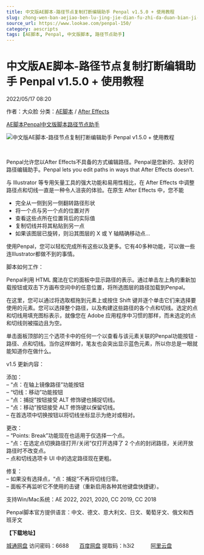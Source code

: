 ```yaml
---
title: 中文版AE脚本-路径节点复制打断编辑助手 Penpal v1.5.0 + 使用教程
slug: zhong-wen-ban-aejiao-ben-lu-jing-jie-dian-fu-zhi-da-duan-bian-ji-zhu-shou-penpal-v1-5-0-shi-yong-jiao-cheng
source_url: https://www.lookae.com/penpal-150/
category: aescripts
tags: [AE脚本, Penpal, 中文版脚本, 路径节点助手]
---
```

# 中文版AE脚本-路径节点复制打断编辑助手 Penpal v1.5.0 + 使用教程

2022/05/17 08:20

作者：大众脸
分类：[AE脚本](https://www.lookae.com/after-effects/aescripts/) / [After Effects](https://www.lookae.com/after-effects/)

[AE脚本](https://www.lookae.com/tag/ae%e8%84%9a%e6%9c%ac/)[Penpal](https://www.lookae.com/tag/penpal/)[中文版脚本](https://www.lookae.com/tag/%e4%b8%ad%e6%96%87%e7%89%88%e8%84%9a%e6%9c%ac/)[路径节点助手](https://www.lookae.com/tag/%e8%b7%af%e5%be%84%e8%8a%82%e7%82%b9%e5%8a%a9%e6%89%8b/)

![中文版AE脚本-路径节点复制打断编辑助手 Penpal v1.5.0 + 使用教程](https://www.lookae.com/wp-content/uploads/2021/11/Penpal-.jpg "中文版AE脚本-路径节点复制打断编辑助手 Penpal v1.5.0 + 使用教程-LookAE.com")

[﻿﻿﻿](https://cloud.video.taobao.com//play/u/705956171/p/1/e/6/t/1/336920998068.mp4)

Penpal允许您以After Effects不具备的方式编辑路径。Penpal是您新的、友好的路径编辑助手。Penpal lets you edit paths in ways that After Effects doesn’t.

与 Illustrator 等专用矢量工具的强大功能和易用性相比，在 After Effects 中调整路径点和切线一直是一种令人沮丧的体验。在原生 After Effects 中，您不能

* 完全从一侧到另一侧翻转路径形状
* 将一个点与另一个点的位置对齐
* 查看这些点所在位置背后的实际值
* 复制切线并将其粘贴到另一点
* 如果该图层已旋转，则沿其图层的 X 或 Y 轴精确移动点…

使用Penpal，您可以轻松完成所有这些以及更多。它有40多种功能，可以做一些连Illustrator都做不到的事情。

脚本如何工作：

Penpal利用 HTML 魔法在它的面板中显示路径的表示。通过单击左上角的重新加载按钮或双击下方画布空间中的任意位置，将所选图层的路径加载到Penpal。

在这里，您可以通过将选取框拖到元素上或按住 Shift 键并逐个单击它们来选择要使用的元素。您可以选择整个路径，以及构建这些路径的各个点和切线。选定的点和切线用填充图标表示，就像您在 Adob​​e 应用程序中习惯的那样，而未选定的点和切线则被描边且为空。

单击面板顶部的三个选项卡中的任何一个以查看与该元素关联的Penpal功能按钮 -路径、点和切线。当你这样做时，笔友也会突出显示蓝色元素，所以你总是一眼就能知道你在做什么。

v1.5 更新内容：

添加：  
– “点：在轴上镜像路径”功能按钮  
– “切线：移动”功能按钮  
– “点：捕捉”按钮接受 ALT 修饰键也捕捉切线。  
– “点：移动”按钮接受 ALT 修饰键以保留切线。  
– 在首选项中切换按钮以将切线坐标显示为绝对或相对。

更改：  
– “Points: Break”功能现在也适用于仅选择一个点。  
– “点：在选定点切换路径打开/关闭”仅打开选择了 2 个点的封闭路径，关闭开放路径时不改变点。  
– 点和切线选项卡 UI 中的选定路径现在更粗。

修复：  
– 如果没有选择点，“点：捕捉”不再将切线归零。  
– 面板不再监听它不使用的击键（重新启用各种其他键盘快捷键）。

支持Win/Mac系统：AE 2022, 2021, 2020, CC 2019, CC 2018

Penpal脚本官方提供语言：中文、德文、意大利文、日文、葡萄牙文、俄文和西班牙文

**【下载地址】**

[城通网盘](https://url70.ctfile.com/f/2827370-580649748-65dd08?p=4431) 访问密码：6688       [百度网盘](https://pan.baidu.com/s/1N_eW82AgyZ56Ef3T6-bBPQ?pwd=h3i2) 提取码：h3i2           [阿里云盘](https://www.aliyundrive.com/s/NNd14czL2er)
